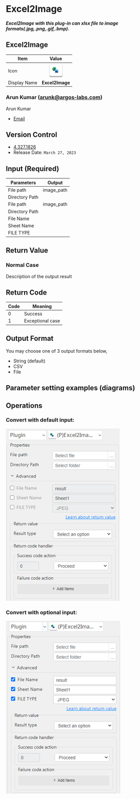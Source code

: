 # Excel2Image

***Excel2Image with this plug-in can xlsx file to image formats(.jpg,.png,.gif,.bmp).***


## Excel2Image
| Item         |          Value           |
|--------------|:------------------------:|
| Icon         | ![Excel2Image](icon.png) |
| Display Name |     **Excel2Image**      |

### Arun Kumar (arunk@argos-labs.com)

Arun Kumar
* [Email](mailto:arunk@argos-labs.com) 
 
## Version Control 
* [4.327.1826](setup.yaml)
* Release Date: `March 27, 2023`

## Input (Required)
| Parameters      | Output      |
|-----------------|-------------|
| File path       | image_path  |
| Directory Path  |             |
| File path       | image_path  |
| Directory Path  |             |
| File Name       |             |
| Sheet Name      |             |
| FILE TYPE       |             |




## Return Value

### Normal Case
Description of the output result

## Return Code
| Code | Meaning                      |
|------|------------------------------|
| 0    | Success                      |
| 1    | Exceptional case             |

## Output Format
You may choose one of 3 output formats below,

<ul>
  <li>String (default)</li>
  <li>CSV</li>
  <li>File</li>
</ul>  


## Parameter setting examples (diagrams)

## Operations


### Convert with default input:

![Excel2Image Input Data](README_1.png)


### Convert with optional input:

![Excel2Image Input Data](README_2.png)

